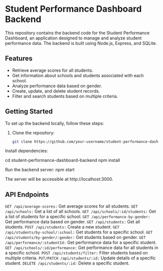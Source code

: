 # Student Performance Dashboard Backend

This repository contains the backend code for the Student Performance Dashboard, an application designed to manage and analyze student performance data. The backend is built using Node.js, Express, and SQLite.

## Features

- Retrieve average scores for all students.
- Get information about schools and students associated with each school.
- Analyze performance data based on gender.
- Create, update, and delete student records.
- Filter and search students based on multiple criteria.

## Getting Started

To set up the backend locally, follow these steps:

1. Clone the repository:

   ```bash
   git clone https://github.com/your-username/student-performance-dashboard-backend.git

Install dependencies:

cd student-performance-dashboard-backend
npm install

Run the backend server:
npm start

The server will be accessible at http://localhost:3000.

## API Endpoints

`GET /api/average-scores:` Get average scores for all students.
`GET /api/schools:` Get a list of all schools.
`GET /api/schools/:id/students:` Get a list of students for a specific school.
`GET /api/performance-by-gender:` Get performance data based on gender.
`GET /api/students:` Get all students.
`POST /api/students:` Create a new student.
`GET /api/students/by-school/:school:` Get students for a specific school.
`GET /api/students/by-gender/:gender:` Get students based on gender.
`GET /api/performance/:studentId:` Get performance data for a specific student.
`GET /api/schools/:id/performance:` Get performance data for all students in a specific school.
`POST /api/students/filter:` Filter students based on multiple criteria.
`PUT/PATCH /api/students/:id:` Update details of a specific student.
`DELETE /api/students/:id:` Delete a specific student.